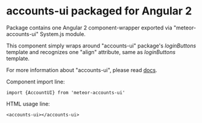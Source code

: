 # accounts-ui packaged for Angular 2
Package contains one Angular 2 component-wrapper exported via "meteor-accounts-ui" System.js module.

This component simply wraps around "accounts-ui" package's _loginButtons_ template and recognizes one "align" attribute,
same as _loginButtons_ template.

For more information about "accounts-ui", please read [docs](https://atmospherejs.com/meteor/accounts-ui).

Component import line:

    import {AccountUI} from 'meteor-accounts-ui'
  
HTML usage line:
  
    <accounts-ui></accounts-ui>
